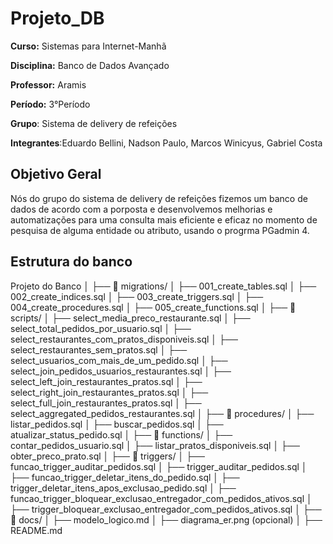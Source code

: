 # Projeto_DB

**Curso:** Sistemas para Internet-Manhã

**Disciplina:** Banco de Dados Avançado

**Professor:** Aramis

**Período:** 3°Período

**Grupo**: Sistema de delivery de refeições

**Integrantes**:Eduardo Bellini, Nadson Paulo, Marcos Winicyus, Gabriel Costa

## Objetivo Geral
Nós do grupo do sistema de delivery de refeições fizemos um banco de dados
de acordo com a porposta e desenvolvemos melhorias e automatizações para
uma consulta mais eficiente e eficaz no momento de pesquisa de alguma entidade ou atributo, 
usando o progrma PGadmin 4.

## Estrutura do banco 

Projeto do Banco
│
├── 📁 migrations/
│   ├── 001_create_tables.sql
│   ├── 002_create_indices.sql
│   ├── 003_create_triggers.sql
│   ├── 004_create_procedures.sql
│   ├── 005_create_functions.sql
│
├── 📁 scripts/
│   ├── select_media_preco_restaurante.sql
│   ├── select_total_pedidos_por_usuario.sql
│   ├── select_restaurantes_com_pratos_disponiveis.sql
│   ├── select_restaurantes_sem_pratos.sql
│   ├── select_usuarios_com_mais_de_um_pedido.sql
│   ├── select_join_pedidos_usuarios_restaurantes.sql
│   ├── select_left_join_restaurantes_pratos.sql
│   ├── select_right_join_restaurantes_pratos.sql
│   ├── select_full_join_restaurantes_pratos.sql
│   ├── select_aggregated_pedidos_restaurantes.sql
│
├── 📁 procedures/
│   ├── listar_pedidos.sql
│   ├── buscar_pedidos.sql
│   ├── atualizar_status_pedido.sql
│
├── 📁 functions/
│   ├── contar_pedidos_usuario.sql
│   ├── listar_pratos_disponiveis.sql
│   ├── obter_preco_prato.sql
│
├── 📁 triggers/
│   ├── funcao_trigger_auditar_pedidos.sql
│   ├── trigger_auditar_pedidos.sql
│   ├── funcao_trigger_deletar_itens_do_pedido.sql
│   ├── trigger_deletar_itens_apos_exclusao_pedido.sql
│   ├── funcao_trigger_bloquear_exclusao_entregador_com_pedidos_ativos.sql
│   ├── trigger_bloquear_exclusao_entregador_com_pedidos_ativos.sql
│
├── 📁 docs/
│   ├── modelo_logico.md
│   ├── diagrama_er.png (opcional)
│   ├── README.md
